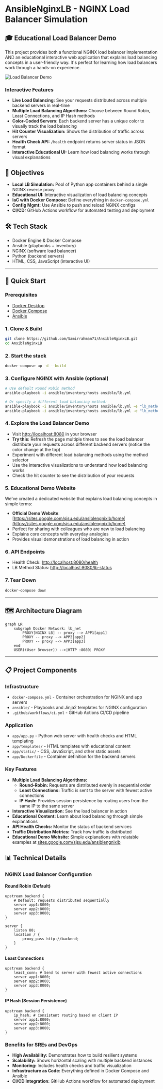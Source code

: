 # AnsibleNginxLB - NGINX Load Balancer Simulation

## 🎓 Educational Load Balancer Demo

This project provides both a functional NGINX load balancer implementation AND an educational interactive web application that explains load balancing concepts in a user-friendly way. It's perfect for learning how load balancers work through a hands-on experience.

![Load Balancer Demo](https://raw.githubusercontent.com/Samirrahman71/AnsibleNginxLB/main/docs/demo-screenshot.png)

### Interactive Features

- **Live Load Balancing:** See your requests distributed across multiple backend servers in real-time
- **Multiple Load Balancing Algorithms:** Choose between Round Robin, Least Connections, and IP Hash methods
- **Color-Coded Servers:** Each backend server has a unique color to visually track the load balancing
- **Hit Counter Visualization:** Shows the distribution of traffic across servers
- **Health Check API:** `/health` endpoint returns server status in JSON format
- **Interactive Educational UI:** Learn how load balancing works through visual explanations

## 🎯 Objectives
- **Local LB Simulation:** Pool of Python app containers behind a single NGINX reverse proxy
- **Educational UI:** Interactive visualization of load balancing concepts
- **IaC with Docker Compose:** Define everything in `docker-compose.yml`
- **Config Mgmt:** Use Ansible to push and reload NGINX configs
- **CI/CD:** GitHub Actions workflow for automated testing and deployment

## 🛠️ Tech Stack
- Docker Engine & Docker Compose
- Ansible (playbooks + inventory)
- NGINX (software load balancer)
- Python (backend servers)
- HTML, CSS, JavaScript (interactive UI)

---

## 🚀 Quick Start

### Prerequisites
- [Docker Desktop](https://www.docker.com/products/docker-desktop/)
- [Docker Compose](https://docs.docker.com/compose/install/)
- [Ansible](https://docs.ansible.com/ansible/latest/installation_guide/intro_installation.html)

### 1. Clone & Build
```bash
git clone https://github.com/Samirrahman71/AnsibleNginxLB.git
cd AnsibleNginxLB
```

### 2. Start the stack
```bash
docker-compose up -d --build
```

### 3. Configure NGINX with Ansible (optional)
```bash
# Use default Round Robin method
ansible-playbook -i ansible/inventory/hosts ansible/lb.yml

# Or specify a different load balancing method:
ansible-playbook -i ansible/inventory/hosts ansible/lb.yml -e "lb_method=least-connections"
ansible-playbook -i ansible/inventory/hosts ansible/lb.yml -e "lb_method=ip-hash"
```

### 4. Explore the Load Balancer Demo
- Visit [http://localhost:8080](http://localhost:8080) in your browser
- **Try this:** Refresh the page multiple times to see the load balancer distribute your requests across different backend servers (notice the color change at the top)
- Experiment with different load balancing methods using the method selector
- Use the interactive visualizations to understand how load balancing works
- Check the hit counter to see the distribution of your requests

### 5. Educational Demo Website
We've created a dedicated website that explains load balancing concepts in simple terms:
- **Official Demo Website**: [https://sites.google.com/sjsu.edu/ansiblengnixlb/home](https://sites.google.com/sjsu.edu/ansiblengnixlb/home)
- Perfect for sharing with colleagues who are new to load balancing
- Explains core concepts with everyday analogies
- Provides visual demonstrations of load balancing in action

### 6. API Endpoints
- Health Check: [http://localhost:8080/health](http://localhost:8080/health)
- LB Method Status: [http://localhost:8080/lb-status](http://localhost:8080/lb-status)

### 7. Tear Down
```bash
docker-compose down
```

---

## 🗺️ Architecture Diagram
```mermaid
graph LR
    subgraph Docker Network: lb_net
        PROXY[NGINX LB] -- proxy --> APP1[app1]
        PROXY -- proxy --> APP2[app2]
        PROXY -- proxy --> APP3[app3]
    end
    USER((User Browser)) -->|HTTP :8080| PROXY
```

---

## 📋 Project Components

### Infrastructure
- `docker-compose.yml` - Container orchestration for NGINX and app servers
- `ansible/` - Playbooks and Jinja2 templates for NGINX configuration
- `.github/workflows/ci.yml` - GitHub Actions CI/CD pipeline

### Application
- `app/app.py` - Python web server with health checks and HTML templating
- `app/templates/` - HTML templates with educational content
- `app/static/` - CSS, JavaScript, and other static assets
- `app/Dockerfile` - Container definition for the backend servers

### Key Features
- **Multiple Load Balancing Algorithms:**
  - **Round-Robin:** Requests are distributed evenly in sequential order
  - **Least Connections:** Traffic is sent to the server with fewest active connections
  - **IP Hash:** Provides session persistence by routing users from the same IP to the same server
- **Interactive Visualization:** See the load balancer in action
- **Educational Content:** Learn about load balancing through simple explanations
- **API Health Checks:** Monitor the status of backend services
- **Traffic Distribution Metrics:** Track how traffic is distributed
- **Educational Demo Website:** Simple explanations with relatable examples at [sites.google.com/sjsu.edu/ansiblengnixlb](https://sites.google.com/sjsu.edu/ansiblengnixlb/home)

## 📊 Technical Details

### NGINX Load Balancer Configuration

#### Round Robin (Default)
```nginx
upstream backend {
    # Default: requests distributed sequentially
    server app1:8000;
    server app2:8000;
    server app3:8000;
}

server {
    listen 80;
    location / {
        proxy_pass http://backend;
    }
}
```

#### Least Connections
```nginx
upstream backend {
    least_conn; # Send to server with fewest active connections
    server app1:8000;
    server app2:8000;
    server app3:8000;
}
```

#### IP Hash (Session Persistence)
```nginx
upstream backend {
    ip_hash; # Consistent routing based on client IP
    server app1:8000;
    server app2:8000;
    server app3:8000;
}
```

### Benefits for SREs and DevOps
- **High Availability:** Demonstrates how to build resilient systems
- **Scalability:** Shows horizontal scaling with multiple backend instances
- **Monitoring:** Includes health checks and traffic visualization
- **Infrastructure as Code:** Everything defined in Docker Compose and Ansible
- **CI/CD Integration:** GitHub Actions workflow for automated deployment

